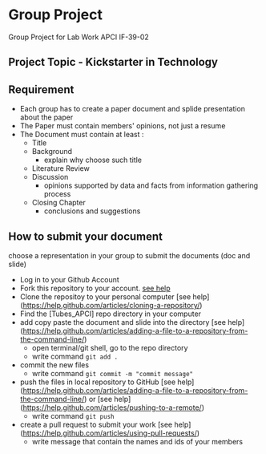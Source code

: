 # Group Project
Group Project for Lab Work APCI IF-39-02

## Project Topic - Kickstarter in Technology

## Requirement
* Each group has to create a paper document and splide presentation about the paper
* The Paper must contain members' opinions, not just a resume
* The Document must contain at least : 
  * Title
  * Background 
    * explain why choose such title
  * Literature Review
  * Discussion
    * opinions supported by data and facts from information gathering process
  * Closing Chapter
    * conclusions and suggestions

## How to submit your document
choose a representation in your group to submit the documents (doc and slide)
* Log in to your Github Account
* Fork this repository to your account. [see help](https://help.github.com/articles/fork-a-repo/)
* Clone the repositoy to your personal computer [see help] (https://help.github.com/articles/cloning-a-repository/)
* Find the [Tubes_APCI] repo directory in your computer
* add copy paste the document and slide into the directory [see help] (https://help.github.com/articles/adding-a-file-to-a-repository-from-the-command-line/)
  * open terminal/git shell, go to the repo directory
  * write command ` git add . `
* commit the new files
  * write command ` git commit -m "commit message" `
* push the files in local repository to GitHub [see help] (https://help.github.com/articles/adding-a-file-to-a-repository-from-the-command-line/) or [see help] (https://help.github.com/articles/pushing-to-a-remote/)
  * write command ` git push `
* create a pull request to submit your work [see help] (https://help.github.com/articles/using-pull-requests/)
  * write message that contain the names and ids of your members

